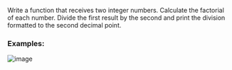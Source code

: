 Write a function that receives two integer numbers. Calculate the factorial of each number. Divide the first result by the second and print the division formatted to the second decimal point.

### Examples:

![image](https://github.com/nsinorov/SoftUniMainPath/assets/45227327/4182a6dc-c3a2-45f6-a8b8-33a2818a3051)
